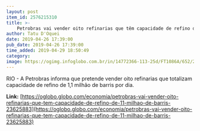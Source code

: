 ```yaml
---
layout: post
item_id: 2576215310
title: >-
    Petrobras vai vender oito refinarias que têm capacidade de refino de 1,1 milhão de barris
author: Tatu D'Oquei
date: 2019-04-26 17:39:00
pub_date: 2019-04-26 17:39:00
time_added: 2019-04-29 18:50:49
category: 
image: https://ogimg.infoglobo.com.br/in/14772366-113-25d/FT1086A/652/2014-766115321-2014-765910724-2014110550394.jpg_20141105.jpg_20141106.jpg
---
```


RIO - A Petrobras informa que pretende vender oito refinarias que totalizam capacidade de refino de 1,1 milhão de barris por dia.

**Link:** [https://oglobo.globo.com/economia/petrobras-vai-vender-oito-refinarias-que-tem-capacidade-de-refino-de-11-milhao-de-barris-23625883](https://oglobo.globo.com/economia/petrobras-vai-vender-oito-refinarias-que-tem-capacidade-de-refino-de-11-milhao-de-barris-23625883)


